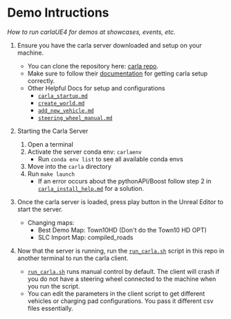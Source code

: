 # Demo Intructions
*How to run carlaUE4 for demos at showcases, events, etc.* 

1. Ensure you have the carla server downloaded and setup on your machine. 
    * You can clone the repository here: [carla repo](https://github.com/carla-simulator/carla/tree/ue4-dev?tab=readme-ov-file).
    * Make sure to follow their [documentation](https://carla.readthedocs.io/en/latest/) for getting carla setup correctly.
    * Other Helpful Docs for setup and configurations
        * [`carla_startup.md`](./carla_install_help.md)
        * [`create_world.md`](./create_world.md)
        * [`add_new_vehicle.md`](./add_new_vehicle.md)
        * [`steering_wheel_manual.md`](./steering_wheel_manual.md)

2. Starting the Carla Server
    1. Open a terminal
    2. Activate the server conda env: `carlaenv`
        * Run `conda env list` to see all available conda envs
    3. Move into the `carla` directory
    4. Run `make launch`
        * If an error occurs about the pythonAPI/Boost follow step 2 in 
        [`carla_install_help.md`](./carla_install_help.md) for a solution.

3. Once the carla server is loaded, press play button in the Unreal Editor to
start the server.
    * Changing maps:
        * Best Demo Map: Town10HD (Don't do the Town10 HD OPT)
        * SLC Import Map: compiled_roads

4. Now that the server is running, run the [`run_carla.sh`](./run_carla.sh)
script in this repo in another terminal to run the carla client.
    * [`run_carla.sh`](./run_carla.sh) runs manual control by default. The 
    client will crash if you do not have a steering wheel connected
    to the machine when you run the script.
    * You can edit the parameters in the client script to get different vehicles 
    or charging pad configurations. You pass it different csv files essentially.
